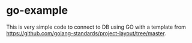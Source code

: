 # go-example

This is very simple code to connect to DB using GO with a template from https://github.com/golang-standards/project-layout/tree/master.
